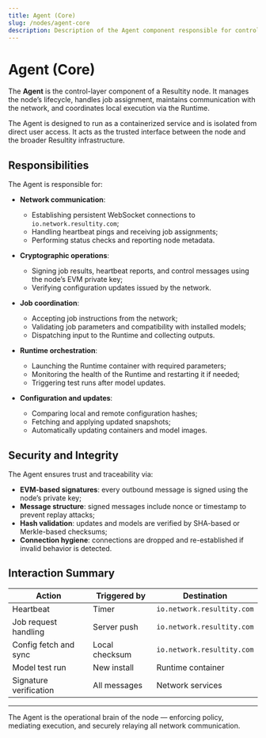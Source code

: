 ```yaml
---
title: Agent (Core)
slug: /nodes/agent-core
description: Description of the Agent component responsible for control logic and network communication in a Resultity node.
---
```


# Agent (Core)

The **Agent** is the control-layer component of a Resultity node. It manages the node’s lifecycle, handles job assignment, maintains communication with the network, and coordinates local execution via the Runtime.

The Agent is designed to run as a containerized service and is isolated from direct user access. It acts as the trusted interface between the node and the broader Resultity infrastructure.

## Responsibilities

The Agent is responsible for:

- **Network communication**:
  - Establishing persistent WebSocket connections to `io.network.resultity.com`;
  - Handling heartbeat pings and receiving job assignments;
  - Performing status checks and reporting node metadata.

- **Cryptographic operations**:
  - Signing job results, heartbeat reports, and control messages using the node’s EVM private key;
  - Verifying configuration updates issued by the network.

- **Job coordination**:
  - Accepting job instructions from the network;
  - Validating job parameters and compatibility with installed models;
  - Dispatching input to the Runtime and collecting outputs.

- **Runtime orchestration**:
  - Launching the Runtime container with required parameters;
  - Monitoring the health of the Runtime and restarting it if needed;
  - Triggering test runs after model updates.

- **Configuration and updates**:
  - Comparing local and remote configuration hashes;
  - Fetching and applying updated snapshots;
  - Automatically updating containers and model images.

## Security and Integrity

The Agent ensures trust and traceability via:

- **EVM-based signatures**: every outbound message is signed using the node’s private key;
- **Message structure**: signed messages include nonce or timestamp to prevent replay attacks;
- **Hash validation**: updates and models are verified by SHA-based or Merkle-based checksums;
- **Connection hygiene**: connections are dropped and re-established if invalid behavior is detected.

## Interaction Summary

| Action                         | Triggered by      | Destination                   |
|-------------------------------|-------------------|--------------------------------|
| Heartbeat                     | Timer             | `io.network.resultity.com`     |
| Job request handling          | Server push       | `io.network.resultity.com`     |
| Config fetch and sync         | Local checksum    | `io.network.resultity.com`     |
| Model test run                | New install       | Runtime container              |
| Signature verification        | All messages      | Network services               |

---

The Agent is the operational brain of the node — enforcing policy, mediating execution, and securely relaying all network communication.
